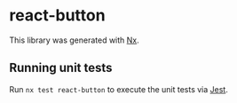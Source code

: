 # react-button

This library was generated with [Nx](https://nx.dev).

## Running unit tests

Run `nx test react-button` to execute the unit tests via [Jest](https://jestjs.io).
